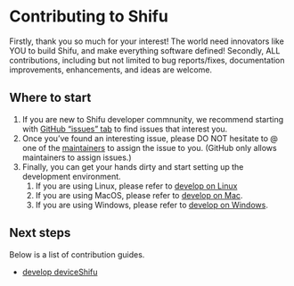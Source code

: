 # Contributing to Shifu

Firstly, thank you so much for your interest! The world need innovators like YOU to build Shifu, and make everything software defined!
Secondly, ALL contributions, including but not limited to bug reports/fixes, documentation improvements, enhancements, and ideas are welcome.

## Where to start

1. If you are new to Shifu developer commnunity, we recommend starting with [GitHub “issues” tab](https://github.com/Edgenesis/shifu/issues) to find issues that interest you.
2. Once you’ve found an interesting issue, please DO NOT hesitate to @ one of the [maintainers](https://github.com/Edgenesis/shifu/blob/main/.github/CODEOWNERS) to assign the issue to you. (GitHub only allows maintainers to assign issues.)
3. Finally, you can get your hands dirty and start setting up the development environment.
   1. If you are using Linux, please refer to [develop on Linux](../guide/development/develop-on-linux.md)
   2. If you are using MacOS, please refer to [develop on Mac](../guide/development/develop-on-mac.md).
   3. If you are using Windows, please refer to [develop on Windows](../guide/development/develop-on-Windows.md).

## Next steps

Below is a list of contribution guides.

- [develop deviceShifu](../guide/development/develop-deviceshifu.md)
  